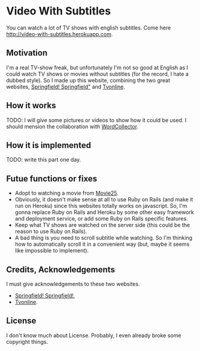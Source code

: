 
# Video With Subtitles

You can watch a lot of TV shows with english subtitles. Come here http://video-with-subtitles.herokuapp.com.

## Motivation

I'm a real TV-show freak, but unfortunately I'm not so good at English as I could watch TV shows or movies without subtitles (for the record, I hate a dubbed style). So I made up this website, combining the two great websites, [Springfield! Springfield"](http://www.springfieldspringfield.co.uk) and [Tvonline](http://www.tvonline.tw). 

## How it works

TODO: I will give some pictures or videos to show how it could be used. I should mension the collaboration with [WordCollector](http://github.com/hi-ogawa/wordCollector).

## How it is implemented

TODO: write this part one day.

## Futue functions or fixes

- Adopt to watching a movie from [Movie25](http://movie25.ag).
- Obviously, it doesn't make sense at all to use Ruby on Rails (and make it run on Heroku) since this websites totally works on javascript. So, I'm gonna replace Ruby on Rails and Heroku by some other easy framework and deployment service, or add some Ruby on Rails specific features.
- Keep what TV shows are watched on the server side (this could be the reason to use Ruby on Rails).
- A bad thing is you need to scroll subtitle while watching. So I'm thinking how to automatically scroll it in a convenient way (but, maybe it seems like impossible to implement).

## Credits, Acknowledgements

I must give acknowledgements to these two websites.
- [Springfield! Springfield!](http://www.springfieldspringfield.co.uk),
- [Tvonline](http://www.tvonline.tw).

## License

I don't know much about License. Probably, I even already broke some copyright things.
